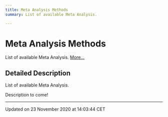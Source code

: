```yaml
---
title: Meta Analysis Methods
summary: List of available Meta Analysis.  

---
```


# Meta Analysis Methods




List of available Meta Analysis.  [More...](#detailed-description)














## Detailed Description

List of available Meta Analysis. 


























Description to come! 








-------------------------------

Updated on 23 November 2020 at 14:03:44 CET